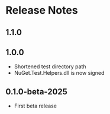 # Release Notes

## 1.1.0

## 1.0.0
* Shortened test directory path
* NuGet.Test.Helpers.dll is now signed

## 0.1.0-beta-2025
* First beta release